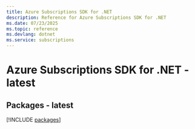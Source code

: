 ```yaml
---
title: Azure Subscriptions SDK for .NET
description: Reference for Azure Subscriptions SDK for .NET
ms.date: 07/23/2025
ms.topic: reference
ms.devlang: dotnet
ms.service: subscriptions
---
```

# Azure Subscriptions SDK for .NET - latest
## Packages - latest
[!INCLUDE [packages](subscriptions-index.md)]